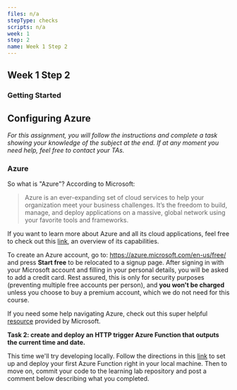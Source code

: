 ```yaml
---
files: n/a
stepType: checks
scripts: n/a
week: 1
step: 2
name: Week 1 Step 2
---
```


## Week 1 Step 2

### Getting Started

## Configuring Azure

*For this assignment, you will follow the instructions and complete a task showing your knowledge of the subject at the end. If at any moment you need help, feel free to contact your TAs.*

### Azure

So what is "Azure"? According to Microsoft:

> Azure is an ever-expanding set of cloud services to help your organization meet your business challenges. It’s the freedom to build, manage, and deploy applications on a massive, global network using your favorite tools and frameworks.
    
If you want to learn more about Azure and all its cloud applications, feel free to check out this [link](https://azure.microsoft.com/en-us/overview/what-is-azure/), an overview of its capabilities.

To create an Azure account, go to: https://azure.microsoft.com/en-us/free/ and press **Start free** to be relocated to a signup page. After signing in with your Microsoft account and filling in your personal details, you will be asked to add a credit card. Rest assured, this is only for security purposes (preventing multiple free accounts per person), and **you won't be charged** unless you choose to buy a premium account, which we do not need for this course. 

If you need some help navigating Azure, check out this super helpful [resource](https://azure.microsoft.com/en-us/get-started/) provided by Microsoft.

**Task 2: create and deploy an HTTP trigger Azure Function that outputs the current time and date.**

This time we'll try developing locally. Follow the directions in this [link](https://docs.microsoft.com/en-us/azure/azure-functions/functions-develop-local) to set up and deploy your first Azure Function right in your local machine. Then to move on, commit your code to the learning lab repository and post a comment below describing what you completed.
